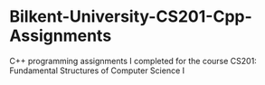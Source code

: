 # Bilkent-University-CS201-Cpp-Assignments
C++ programming assignments I completed for the course CS201: Fundamental Structures of Computer Science I

